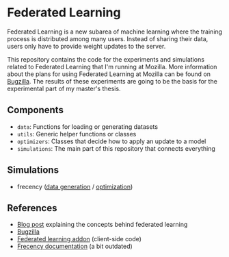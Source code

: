 # Federated Learning

Federated Learning is a new subarea of machine learning where the training process is distributed among many users.
Instead of sharing their data, users only have to provide weight updates to the server.

This repository contains the code for the experiments and simulations related to Federated Learning that I'm running at Mozilla.
More information about the plans for using Federated Learning at Mozilla can be found on [Bugzilla](https://bugzilla.mozilla.org/show_bug.cgi?id=1462102).
The results of these experiments are going to be the basis for the experimental part of my master's thesis.

## Components

- `data`: Functions for loading or generating datasets
- `utils`: Generic helper functions or classes
- `optimizers`: Classes that decide how to apply an update to a model
- `simulations`: The main part of this repository that connects everything

## Simulations

- frecency ([data generation](https://github.com/florian/federated-learning/blob/master/data/frecency.ipynb) / [optimization](https://github.com/florian/federated-learning/blob/master/simulations/frecency.ipynb))

## References

- [Blog post](https://florian.github.io/federated-learning/) explaining the concepts behind federated learning
- [Bugzilla](https://bugzilla.mozilla.org/show_bug.cgi?id=1462102)
- [Federated learning addon](https://github.com/florian/federated-learning-addon) (client-side code)
- [Frecency documentation](https://developer.mozilla.org/en-US/docs/Mozilla/Tech/Places/Frecency_algorithm) (a bit outdated)
